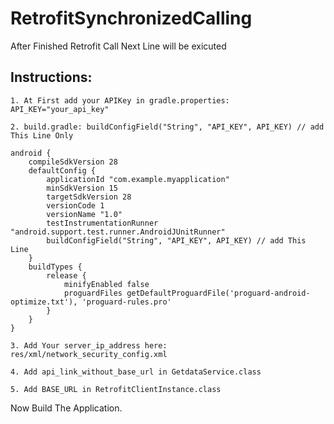 # RetrofitSynchronizedCalling
After Finished Retrofit Call Next Line will be exicuted

Instructions:
---------------

    1. At First add your APIKey in gradle.properties: API_KEY="your_api_key"

    2. build.gradle: buildConfigField("String", "API_KEY", API_KEY) // add This Line Only

    android {
        compileSdkVersion 28
        defaultConfig {
            applicationId "com.example.myapplication"
            minSdkVersion 15
            targetSdkVersion 28
            versionCode 1
            versionName "1.0"
            testInstrumentationRunner "android.support.test.runner.AndroidJUnitRunner"
            buildConfigField("String", "API_KEY", API_KEY) // add This Line 
        }
        buildTypes {
            release {
                minifyEnabled false
                proguardFiles getDefaultProguardFile('proguard-android-optimize.txt'), 'proguard-rules.pro'
            }
        }
    }

    3. Add Your server_ip_address here: res/xml/network_security_config.xml

    4. Add api_link_without_base_url in GetdataService.class

    5. Add BASE_URL in RetrofitClientInstance.class

Now Build The Application.
